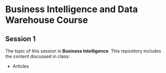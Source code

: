 # Business Intelligence and Data Warehouse Course

## Session 1

The topic of this session is **Business Intelligence**. This repository includes the content discussed in class:

  - Articles
